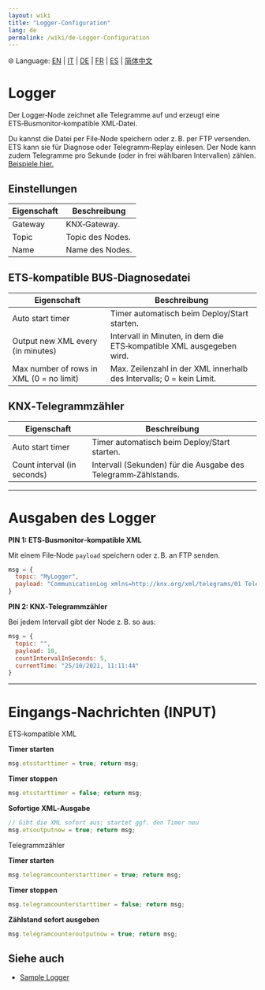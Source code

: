 ```yaml
---
layout: wiki
title: "Logger-Configuration"
lang: de
permalink: /wiki/de-Logger-Configuration
---
```

🌐 Language: [EN](https://supergiovane.github.io/node-red-contrib-knx-ultimate/wiki/Logger-Configuration) | [IT](https://supergiovane.github.io/node-red-contrib-knx-ultimate/wiki/it-Logger-Configuration) | [DE](https://supergiovane.github.io/node-red-contrib-knx-ultimate/wiki/de-Logger-Configuration) | [FR](https://supergiovane.github.io/node-red-contrib-knx-ultimate/wiki/fr-Logger-Configuration) | [ES](https://supergiovane.github.io/node-red-contrib-knx-ultimate/wiki/es-Logger-Configuration) | [简体中文](https://supergiovane.github.io/node-red-contrib-knx-ultimate/wiki/zh-CN-Logger-Configuration)

# Logger

Der Logger‑Node zeichnet alle Telegramme auf und erzeugt eine ETS‑Busmonitor‑kompatible XML‑Datei.

Du kannst die Datei per File‑Node speichern oder z. B. per FTP versenden. ETS kann sie für Diagnose oder Telegramm‑Replay einlesen.
Der Node kann zudem Telegramme pro Sekunde (oder in frei wählbaren Intervallen) zählen. 
 <a href="https://supergiovane.github.io/node-red-contrib-knx-ultimate/wiki/Logger-Sample" target="_blank">Beispiele hier.</a>

## Einstellungen

|Eigenschaft|Beschreibung|
|--|--|
| Gateway | KNX‑Gateway. |
| Topic | Topic des Nodes. |
| Name | Name des Nodes. |

## ETS‑kompatible BUS‑Diagnosedatei

|Eigenschaft|Beschreibung|
|--|--|
| Auto start timer | Timer automatisch beim Deploy/Start starten. |
| Output new XML every (in minutes) | Intervall in Minuten, in dem die ETS‑kompatible XML ausgegeben wird. |
| Max number of rows in XML (0 = no limit) | Max. Zeilenzahl in der XML innerhalb des Intervalls; 0 = kein Limit. |

## KNX‑Telegrammzähler

|Eigenschaft|Beschreibung|
|--|--|
| Auto start timer | Timer automatisch beim Deploy/Start starten. |
| Count interval (in seconds) | Intervall (Sekunden) für die Ausgabe des Telegramm‑Zählstands. |

---

# Ausgaben des Logger

**PIN 1: ETS‑Busmonitor‑kompatible XML**

Mit einem File‑Node `payload` speichern oder z. B. an FTP senden.

```javascript
msg = {
  topic: "MyLogger",
  payload: "CommunicationLog xmlns=http://knx.org/xml/telegrams/01 Telegram Timestamp=2020-03-27T07:32:39.470Z Service=L_Data.ind...." // XML‑String
}
```

**PIN 2: KNX‑Telegrammzähler**

Bei jedem Intervall gibt der Node z. B. so aus:

```javascript
msg = {
  topic: "",
  payload: 10,
  countIntervalInSeconds: 5,
  currentTime: "25/10/2021, 11:11:44"
}
```

---

# Eingangs‑Nachrichten (INPUT)

ETS‑kompatible XML

**Timer starten**

```javascript
msg.etsstarttimer = true; return msg;
```

**Timer stoppen**

```javascript
msg.etsstarttimer = false; return msg;
```

**Sofortige XML‑Ausgabe**

```javascript
// Gibt die XML sofort aus; startet ggf. den Timer neu
msg.etsoutputnow = true; return msg;
```

Telegrammzähler

**Timer starten**

```javascript
msg.telegramcounterstarttimer = true; return msg;
```

**Timer stoppen**

```javascript
msg.telegramcounterstarttimer = false; return msg;
```

**Zählstand sofort ausgeben**

```javascript
msg.telegramcounteroutputnow = true; return msg;
```

## Siehe auch

- [Sample Logger](https://supergiovane.github.io/node-red-contrib-knx-ultimate/wiki/Logger-Sample)
